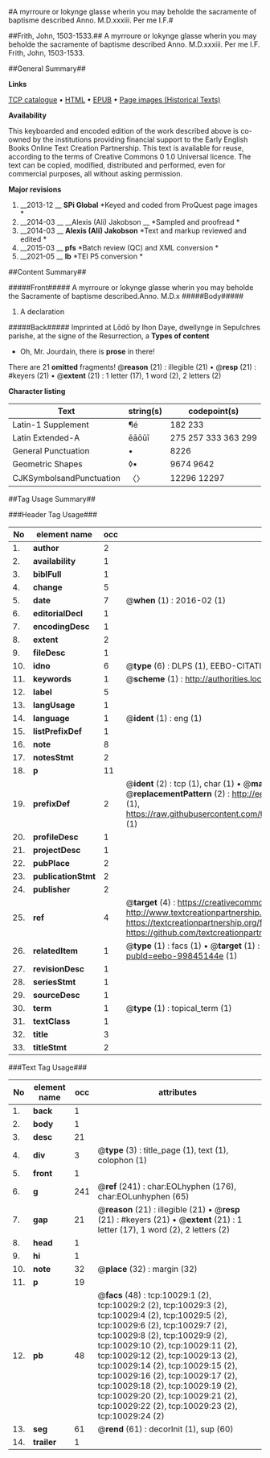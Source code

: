 #A myrroure or lokynge glasse wherin you may beholde the sacramente of baptisme described Anno. M.D.xxxiii. Per me I.F.#

##Frith, John, 1503-1533.##
A myrroure or lokynge glasse wherin you may beholde the sacramente of baptisme described Anno. M.D.xxxiii. Per me I.F.
Frith, John, 1503-1533.

##General Summary##

**Links**

[TCP catalogue](http://www.ota.ox.ac.uk/tcp/)  • 
[HTML](http://tei.it.ox.ac.uk/tcp/Texts-HTML/free/A01/A01277.html)  • 
[EPUB](http://tei.it.ox.ac.uk/tcp/Texts-EPUB/free/A01/A01277.epub) • 
[Page images (Historical Texts)](https://historicaltexts.jisc.ac.uk/eebo-99845144e)

**Availability**

This keyboarded and encoded edition of the work described above is co-owned by the
    institutions providing financial support to the Early English Books Online Text Creation
    Partnership. This text is available for reuse, according to the terms of  Creative Commons 0 1.0 Universal
    licence. The text can be copied, modified, distributed and performed, even for commercial
    purposes, all without asking permission.

**Major revisions**

1. __2013-12 __ __SPi Global__ *Keyed and coded from ProQuest page images *
1. __2014-03 __ __Alexis (Ali) Jakobson __ *Sampled and proofread *
1. __2014-03 __ __Alexis (Ali) Jakobson__ *Text and markup reviewed and edited *
1. __2015-03 __ __pfs__ *Batch review (QC) and XML conversion *
1. __2021-05 __ __lb__ *TEI P5 conversion *

##Content Summary##

#####Front#####
A myrroure or lokynge glasse wherin you may beholde the Sacramente of baptisme described.Anno. M.D.x
#####Body#####

1. A declaration

#####Back#####
Imprinted at Lōdō by Ihon Daye, dwellynge in Sepulchres parishe, at the signe of the Resurrection, a
**Types of content**

  * Oh, Mr. Jourdain, there is **prose** in there!

There are 21 **omitted** fragments! 
 @__reason__ (21) : illegible (21)  •  @__resp__ (21) : #keyers (21)  •  @__extent__ (21) : 1 letter (17), 1 word (2), 2 letters (2)

**Character listing**


|Text|string(s)|codepoint(s)|
|---|---|---|
|Latin-1 Supplement|¶é|182 233|
|Latin Extended-A|ēāōūī|275 257 333 363 299|
|General Punctuation|•|8226|
|Geometric Shapes|◊▪|9674 9642|
|CJKSymbolsandPunctuation|〈〉|12296 12297|

##Tag Usage Summary##

###Header Tag Usage###

|No|element name|occ|attributes|
|---|---|---|---|
|1.|__author__|2||
|2.|__availability__|1||
|3.|__biblFull__|1||
|4.|__change__|5||
|5.|__date__|7| @__when__ (1) : 2016-02 (1)|
|6.|__editorialDecl__|1||
|7.|__encodingDesc__|1||
|8.|__extent__|2||
|9.|__fileDesc__|1||
|10.|__idno__|6| @__type__ (6) : DLPS (1), EEBO-CITATION (1), VID (1), EEBO-PROQUEST (1), STC (2)|
|11.|__keywords__|1| @__scheme__ (1) : http://authorities.loc.gov/ (1)|
|12.|__label__|5||
|13.|__langUsage__|1||
|14.|__language__|1| @__ident__ (1) : eng (1)|
|15.|__listPrefixDef__|1||
|16.|__note__|8||
|17.|__notesStmt__|2||
|18.|__p__|11||
|19.|__prefixDef__|2| @__ident__ (2) : tcp (1), char (1)  •  @__matchPattern__ (2) : ([0-9\-]+):([0-9IVX]+) (1), (.+) (1)  •  @__replacementPattern__ (2) : http://eebo.chadwyck.com/downloadtiff?vid=$1&page=$2 (1), https://raw.githubusercontent.com/textcreationpartnership/Texts/master/tcpchars.xml#$1 (1)|
|20.|__profileDesc__|1||
|21.|__projectDesc__|1||
|22.|__pubPlace__|2||
|23.|__publicationStmt__|2||
|24.|__publisher__|2||
|25.|__ref__|4| @__target__ (4) : https://creativecommons.org/publicdomain/zero/1.0/ (1), http://www.textcreationpartnership.org/docs/. (1), https://textcreationpartnership.org/faq/#faq05 (1), https://github.com/textcreationpartnership (1)|
|26.|__relatedItem__|1| @__type__ (1) : facs (1)  •  @__target__ (1) : https://data.historicaltexts.jisc.ac.uk/view?pubId=eebo-99845144e (1)|
|27.|__revisionDesc__|1||
|28.|__seriesStmt__|1||
|29.|__sourceDesc__|1||
|30.|__term__|1| @__type__ (1) : topical_term (1)|
|31.|__textClass__|1||
|32.|__title__|3||
|33.|__titleStmt__|2||


###Text Tag Usage###

|No|element name|occ|attributes|
|---|---|---|---|
|1.|__back__|1||
|2.|__body__|1||
|3.|__desc__|21||
|4.|__div__|3| @__type__ (3) : title_page (1), text (1), colophon (1)|
|5.|__front__|1||
|6.|__g__|241| @__ref__ (241) : char:EOLhyphen (176), char:EOLunhyphen (65)|
|7.|__gap__|21| @__reason__ (21) : illegible (21)  •  @__resp__ (21) : #keyers (21)  •  @__extent__ (21) : 1 letter (17), 1 word (2), 2 letters (2)|
|8.|__head__|1||
|9.|__hi__|1||
|10.|__note__|32| @__place__ (32) : margin (32)|
|11.|__p__|19||
|12.|__pb__|48| @__facs__ (48) : tcp:10029:1 (2), tcp:10029:2 (2), tcp:10029:3 (2), tcp:10029:4 (2), tcp:10029:5 (2), tcp:10029:6 (2), tcp:10029:7 (2), tcp:10029:8 (2), tcp:10029:9 (2), tcp:10029:10 (2), tcp:10029:11 (2), tcp:10029:12 (2), tcp:10029:13 (2), tcp:10029:14 (2), tcp:10029:15 (2), tcp:10029:16 (2), tcp:10029:17 (2), tcp:10029:18 (2), tcp:10029:19 (2), tcp:10029:20 (2), tcp:10029:21 (2), tcp:10029:22 (2), tcp:10029:23 (2), tcp:10029:24 (2)|
|13.|__seg__|61| @__rend__ (61) : decorInit (1), sup (60)|
|14.|__trailer__|1||

